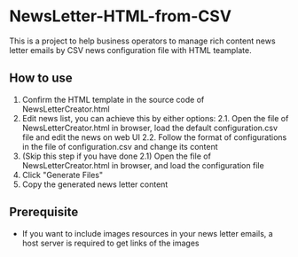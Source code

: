 # NewsLetter-HTML-from-CSV
This is a project to help business operators to manage rich content news letter emails by CSV news configuration file with HTML teamplate.

How to use
----------
1. Confirm the HTML template in the source code of NewsLetterCreator.html
2. Edit news list, you can achieve this by either options:
2.1. Open the file of NewsLetterCreator.html in browser, load the default configuration.csv file and edit the news on web UI
2.2. Follow the format of configurations in the file of configuration.csv and change its content
3. (Skip this step if you have done 2.1) Open the file of NewsLetterCreator.html in browser, and load the configuration file
4. Click "Generate Files"
5. Copy the generated news letter content

Prerequisite
----------
* If you want to include images resources in your news letter emails, a host server is required to get links of the images
